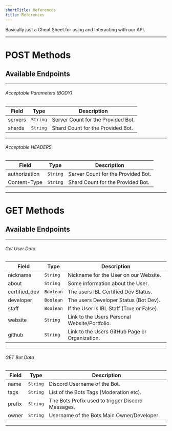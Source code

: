 ```yaml
---
shortTitle: References
title: References
---
```


Basically just a Cheat Sheet for using and Interacting with our API.

--- 

# POST Methods

## Available Endpoints

<Route method="POST" path="/bot/:botid" auth /> 

---

###### Acceptable Parameters (BODY)
| Field     | Type        | Description                                                                        |
| --------- | ----------- | ---------------------------------------------------------------------------------- |
| servers   | `String`    | Server Count for the Provided Bot.                                                 |
| shards    | `String`    | Shard Count for the Provided Bot.                                                  |

--- 

###### Acceptable HEADERS
| Field     | Type        | Description                                                                        |
| --------- | ----------- | ---------------------------------------------------------------------------------- |
| authorization   | `String`    | Server Count for the Provided Bot.                                           |
| Content-Type    | `String`    | Shard Count for the Provided Bot.                                            |

---

# GET Methods

## Available Endpoints

<Route method="GET" path="/user/:userID" /> 

<Route method="GET" path="/bot/:botID" /> 

---

###### Get User Data
| Field     | Type        | Description                                                                                         |
| --------- | ----------- | --------------------------------------------------------------------------------------------------- |
| nickname  | `String`    | Nickname for the User on our Website.                                                 |
| about     | `String`    | Some information about the User.                                                   |
| certified_dev | `Boolean` | The users IBL Certified Dev Status.                                                                   |
| developer | `Boolean`    | The users Developer Status (Bot Dev).                                                               |
| staff     | `Boolean`    | If the User is IBL Staff (True or False).                                                               |
| website   | `String`     | Link to the Users Personal Website/Portfolio.                                                               |
| github     | `String`    | Link to the Users GitHub Page or Organization.                                                               |

--- 

###### GET Bot Data
| Field     | Type        | Description                                                                                         |
| --------- | ----------- | --------------------------------------------------------------------------------------------------- |
| name      | `String`    | Discord Username of the Bot.                                                         |
| tags      | `String`    | List of the Bots Tags (Moderation etc).                                                   |
| prefix    | `String`    | The Bots Prefix used to trigger Discord Messages.                                                                   |
| owner     | `String`    | Username of the Bots Main Owner/Developer.                                                               |

---
